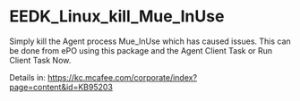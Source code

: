 # EEDK_Linux_kill_Mue_InUse
Simply kill the Agent process Mue_InUse which has caused issues. This can be done from ePO using this package and the Agent Client Task or Run Client Task Now. 

Details in: https://kc.mcafee.com/corporate/index?page=content&id=KB95203
